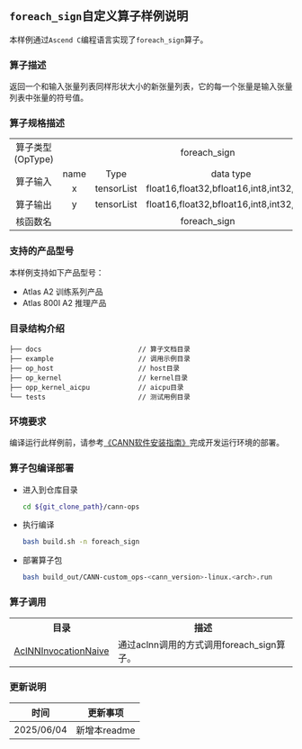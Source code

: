 ## `foreach_sign`自定义算子样例说明 
本样例通过`Ascend C`编程语言实现了`foreach_sign`算子。

### 算子描述
返回一个和输入张量列表同样形状大小的新张量列表，它的每一个张量是输入张量列表中张量的符号值。


### 算子规格描述

<table>
<tr><td rowspan="1" align="center">算子类型(OpType)</td><td colspan="4" align="center">foreach_sign</td></tr>
<tr>
<tr><td rowspan="2" align="center">算子输入</td><td align="center">name</td><td align="center">Type</td><td align="center">data type</td><td align="center">format</td></tr>
<tr><td align="center">x</td><td align="center">tensorList</td><td align="center">float16,float32,bfloat16,int8,int32,int64</td><td align="center">ND</td></tr>
</tr>
</tr>
<tr><td rowspan="1" align="center">算子输出</td><td align="center">y</td><td align="center">tensorList</td><td align="center">float16,float32,bfloat16,int8,int32,int64</td><td align="center">ND</td></tr>
</tr>
<tr><td rowspan="1" align="center">核函数名</td><td colspan="4" align="center">foreach_sign</td></tr>
</table>

### 支持的产品型号
本样例支持如下产品型号：
- Atlas A2 训练系列产品
- Atlas 800I A2 推理产品

### 目录结构介绍
```
├── docs                        // 算子文档目录
├── example                     // 调用示例目录
├── op_host                     // host目录
├── op_kernel                   // kernel目录
├── opp_kernel_aicpu            // aicpu目录
└── tests                       // 测试用例目录
```

### 环境要求
编译运行此样例前，请参考[《CANN软件安装指南》](https://hiascend.com/document/redirect/CannCommunityInstSoftware)完成开发运行环境的部署。

### 算子包编译部署
  - 进入到仓库目录

    ```bash
    cd ${git_clone_path}/cann-ops
    ```

  - 执行编译

    ```bash
    bash build.sh -n foreach_sign
    ```

  - 部署算子包

    ```bash
    bash build_out/CANN-custom_ops-<cann_version>-linux.<arch>.run
    ```
### 算子调用
<table>
    <th>目录</th><th>描述</th>
    <tr>
        <td><a href="./examples/AclNNInvocationNaive"> AclNNInvocationNaive</td><td>通过aclnn调用的方式调用foreach_sign算子。</td>
    </tr>
</table>

### 更新说明
| 时间 | 更新事项 |
|----|------|
| 2025/06/04 | 新增本readme |